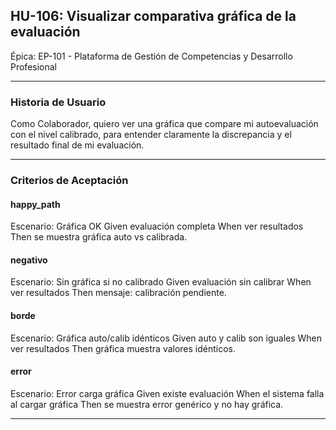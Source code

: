## HU-106: Visualizar comparativa gráfica de la evaluación

Épica: EP-101 - Plataforma de Gestión de Competencias y Desarrollo Profesional  

---

### Historia de Usuario

Como Colaborador, quiero ver una gráfica que compare mi autoevaluación con el nivel calibrado, para entender claramente la discrepancia y el resultado final de mi evaluación.

---

### Criterios de Aceptación

#### happy_path
Escenario: Gráfica OK
  Given evaluación completa
  When ver resultados
  Then se muestra gráfica auto vs calibrada.

#### negativo
Escenario: Sin gráfica si no calibrado
  Given evaluación sin calibrar
  When ver resultados
  Then mensaje: calibración pendiente.

#### borde
Escenario: Gráfica auto/calib idénticos
  Given auto y calib son iguales
  When ver resultados
  Then gráfica muestra valores idénticos.

#### error
Escenario: Error carga gráfica
  Given existe evaluación
  When el sistema falla al cargar gráfica
  Then se muestra error genérico y no hay gráfica.

---

